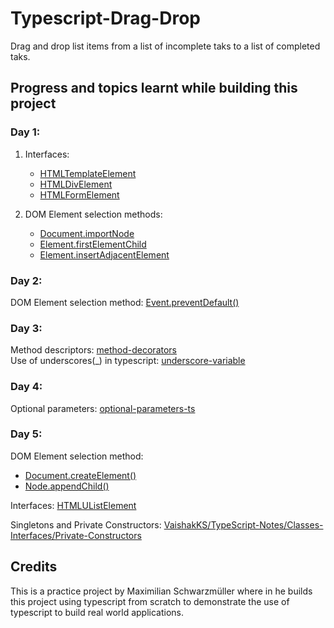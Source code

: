 # Typescript-Drag-Drop
Drag and drop list items from a list of incomplete taks to a list of completed taks. 

## Progress and topics learnt while building this project

### Day 1:

1. Interfaces:
   - [HTMLTemplateElement](https://developer.mozilla.org/en-US/docs/Web/API/HTMLTemplateElement)
   - [HTMLDivElement](https://developer.mozilla.org/en-US/docs/Web/API/HTMLDivElement)
   - [HTMLFormElement](https://developer.mozilla.org/en-US/docs/Web/API/HTMLFormElement)
   
2. DOM Element selection methods:
   - [Document.importNode](https://developer.mozilla.org/en-US/docs/Web/API/Document/importNode)
   - [Element.firstElementChild](https://developer.mozilla.org/en-US/docs/Web/API/Element/firstElementChild)
   - [Element.insertAdjacentElement](https://developer.mozilla.org/en-US/docs/Web/API/Element/insertAdjacentElement)

### Day 2:

  DOM Element selection method: [Event.preventDefault()](https://developer.mozilla.org/en-US/docs/Web/API/Event/preventDefault)

### Day 3:
  Method descriptors: [method-decorators](https://www.typescriptlang.org/docs/handbook/decorators.html#method-decorators)<br>
  Use of underscores(_) in typescript: [underscore-variable](https://stackoverflow.com/questions/41085189/using-underscore-variable-with-arrow-functions-in-es6-typescript)

### Day 4:
  Optional parameters: [optional-parameters-ts](https://www.typescriptlang.org/docs/handbook/2/functions.html#optional-parameters)

### Day 5:
  DOM Element selection method: 
  - [Document.createElement()](https://developer.mozilla.org/en-US/docs/Web/API/Document/createElement)
  - [Node.appendChild()](https://developer.mozilla.org/en-US/docs/Web/API/Node/appendChild)

  Interfaces: [HTMLUListElement](https://developer.mozilla.org/en-US/docs/Web/API/HTMLUListElement)

  Singletons and Private Constructors: [VaishakKS/TypeScript-Notes/Classes-Interfaces/Private-Constructors](https://github.com/VaishakKS/TypeScript-Notes/blob/main/Classes-Interfaces/Private-Constructors/README.md)

   
## Credits

This is a practice project by Maximilian Schwarzmüller where in he builds this project using typescript from scratch to demonstrate the use of typescript to build real world applications.
